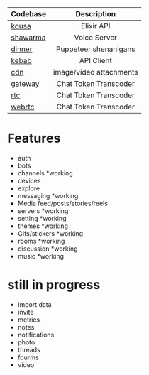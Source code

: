 | Codebase              |      Description          |
| :-------------------- | :-----------------------: |
| [kousa](kousa)        |      Elixir API           |
| [shawarma](shawarma)  |     Voice Server          |
| [dinner](dinner)      | Puppeteer shenanigans     |
| [kebab](kebab)        |      API Client           |
| [cdn]()               | image/video attachments   |
| [gateway](dolma)        | Chat Token Transcoder   |
| [rtc](dolma)        | Chat Token Transcoder       |
| [webrtc](dolma)        | Chat Token Transcoder    |


# Features
- auth
- bots
- channels *working
- devices
- explore
- messaging *working
- Media feed/posts/stories/reels
- servers *working
- setting *working
- themes *working
- Gifs/stickers *working
- rooms *working
- discussion *working
- music *working

# still in progress
- import data
- invite
- metrics
- notes
- notifications
- photo
- threads
- fourms
- video